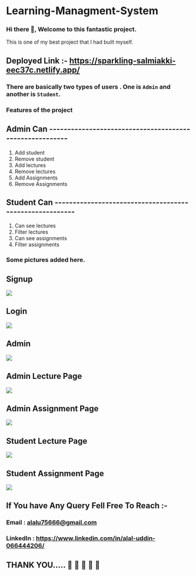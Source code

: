 # Learning-Managment-System

### Hi there 👋, Welcome to this fantastic project.

This is one of my best project that I had built myself.

## Deployed Link :- https://sparkling-salmiakki-eec37c.netlify.app/

### There are basically two types of users . One is `Admin` and another is `Student`. 

### Features of the project

## Admin Can     -------------------------------------------------------- 

1. Add student                               
2. Remove student 
3. Add lectures 
4. Remove lectures  
5. Add Assignments 
6. Remove Assignments 

## Student Can  --------------------------------------------------------

1. Can see lectures 
2. Filter lectures
3. Can see assignments
4. Filter assignments


### Some pictures added here.

## Signup

![](https://lh3.googleusercontent.com/1GMMqXiGyzIjuFxsB2DHNBM7-PzWRykwEAPCVEhkmDDMooe4usJ95EbI7O9Y2oy5wAzwzZhYWqFzCcM-a_rplySjy_vCCwI-DgkQ9N8tsLkSlkhwhCYITz2B2dWOCNG6YY3DHcn3mjXtNM3ILwrd3U2_SYlGYvha0Wkxw5zBR0uptI4TzmtzSpV_wtrEa0kNfD59fps69xD2L205QKOnhFQS-sd1oni0-4tQiZenpaRwYgyC5wVFN0IgJbKxwIvu_arFU6Lj2PZ_7xbAXq4dcSWWe79pps17OUkzwlufX1tJwkVKr55P31KsbAuEgukIkAKUBft5X2svpLEkUXYmIc951if0B7eZlDKdVBExvmt7YWG_wGZgVFhBKnHEdGETXBZR5eNe3ykZgHXoypoGh3Hap42hUc2w6FktSWAjmRExR_SSsAqAQsbwSGppamGDCCsyMpPosCGmd-5zzlxoNpbNz28pY0nH-licZhO_vg8o8uqEpe8KZ71k9ogqjQoHl-jfyEs6Bvkld3PFNTSLI-yh32RI9ssIiUF8u7dLgUoJdg3FptXXgYyBDykx71DIS5izaToiTPkXPRkMHZlM6_M-ly3cocVPN7UH_xBs4cRvCpfocUZd8mHnovVyIOsTug6Xnidvyc1qGvLA0yd1GwSPEuUvSy8tchuIs5IwSRK1xDZfT14ZD0sqNnEuyPEFY14HI3-HHYOPwDQkQ-D5IzHAhgACsBkrUuR5OP6GUYCtQylraxqDEb9MCbyUeUMmBvz55cpLylMzZBImDFFlA13vPBVburZx1gTa8wU2BSdW7E4dv1hc9CDL4KQ4BHO7IrmIY4zv9zs2RdBuqlrn3bmrxhpF8IGkbDeKtOsli9t0xGXG9yooY8q1bOkfWuN4Fwdf9c29lGs-CV3xEMSWXy_OrALOappWx6CMB-xpQ2ivKXFKuc20FFAlY-0Ks1rjv7mOD4ELfMInpIP82h-IyJoF5kYOkWE0QoKgsydmpI-oJIX90R7d_F__DEdynABwBqsU7wP6KwuPmFC7JA0puvx-gDNhnxn5zPFh8450M78cb8xymimmtQ2LcJg6=w665-h557-no?authuser=0)


## Login 

![](https://lh3.googleusercontent.com/u4OcvldF4gvdstLDMoZLKRO_zk1uU-ozKHZUd34TwgV-lMLamUcl8aZC_33WcZ3y5LjrwtKTewAsaqobAAzU1hz-8VH0IX-p2DjEcGDI3f709PWlv80ktEtyay0zV7bQlKcXHRKicbTY6mulVccVZRqcREVH0pHTIpPKEcgCN2gB2SGQ7NNMkuTTm27uzQUPbydvcP2hxg_79BhsCf-IeH6_QejkGCLisx9n0wpi7c9Za5XzaWC07UyUEww_NBBEncDYpct9FBZVS9IHzUAcME2LqhZqfv8xSmcNYgUqMfkc06L72yy7qUUAPc8F3jUb_H333MHkQSlPBS5FL_yLfi5hjygO-Di1Zlzr1DJ6If15P2lqNamznvfwe84FcFlVHBigDmu6ZiHbqawZ6uKJPa4qgqTYnxoe_EJtkH1O3Mg8DZfqPJ_VYTOIZFbxffvvxizYIYeSUxDgh_EeZlACf1W1aUszZFqj8-tZruLv7pqBHodd-etNJWIHkIPEsulSg6_Y6LQBNwPQ8WSTPFMQ9o6fUQ1fggl6bSz5ya3Mk_9NZsn5rGIEtqWSvyGSr5Z6gcRXpIxHpTre5-C33LwAPDM7zckkleGJPJOqvbsEPPTRSCQyO7I-4KMpEjKWdhuB3eCdCwxTNaer5L06MFAQBY-MYnAByYhNlMIBPMqTY74_D-EC_VN43y0cseCZn5llIwp1fZYIXDUdvrGvb6OlAan33rcYItAmJB7XGyUgUO028BhHC1fhkNcn7q7Uc8CXJqXltanFFafXqYNeLM23segftYmU9Vuav8_ijyyXVTnCOfnRqSGPR8LUDRoFDkXuWhty8Gd-i8BPcEBRkOy_pw45qU4DGsDU9KPXdfKstleMP44T0u9JxKR0S7CM5Suh80M3nuOCRhTyBNoUewO_3FO-TnQRvuwhwTSHWlRF8D1jUMBoVqRSkIJ3CziZGWhv3VSQXnXOcv3RbLmjUhCv7QGKXqFHnjUo9_NueR6FO3IeuxznMDuaVZhB9Pet7JTuUG3H4JTKbwhfi7oru28I8em5gZiZ_JSOdvrC35SEPqLWyt4ZmmGGJ5WlK8FN=w488-h512-no?authuser=0)


## Admin

![](https://lh3.googleusercontent.com/RUl2R0v2Cnqysf42ioODAtwd6Q7R-fpAqZzYcMP5Rk_TQ885Lj-8Biom21Be7o34sEg0pkgY1YZllzoRCDohoIfnb82Tp7JrV4an_k0o-DFzSM1oSk_9g9ufEDxhzTXtM9qt_M-SDoPNl7IHqpK7wP2x_dRkbLcvGUDnLC5UCgSlLeTUrk_HvkykHJ5P0SCW5Vcff_h7DECD7somTsZ4x4BqcirsrAopcmknLhPnkQLvSfcWb7Yw0mghBBRYuP-AbdFdDH6D_f7HMiZdKIooqUf-3T8z9vV61l0Lvr5A6EPfemt2GUkyJxJ5dxDHqP4ju2aFH16C5cdvMnjN8OkADpa-TTVu1_4SWsFz06xVb_UCONPk1sDdojwOnwYj9ZqzJt9V2eJ2J2dWjLY0YboqIWq18fE3EITm-k0V-f80apaJLqkDFJBn3xrCOyBOw3Vl0ODyjcl4J_9mi91nIy79l6HkKGnJ33iqTXp5nLWIT0Zc9WKrso9kOXWYbxXSC4niThmuM7y4LlB5GrnulBnmH9Qczr99XLeWS5AKohIEUjFoS1I_u3RhacvW767E7Q9471sxVmlId_lUhv-i3aWRgCjH35dQih5nRjyKF3R2OQhWgQj_KS88tmzpF3EfVe9bxb1c7swVJZ05RXjxItW8z_iHSEE_o4uFMsthp43PHGZcUX6Eg2UB74iJvOtBmHfIQBdQ3w2MsvaPu599ZWDSyRy-gxCjoL_H1zB1zAcKZqVMpqXgZFikqcu9nSfMQkKYavZQ4Acdj_-kxERI7nA2ADOLZXLq3yh1Ha07I0VMCoYijIf_mtnqWSD-DYnsPqzfPspJhUnEUQiYYOI8kDnNjdGI_G0pJmLxdg2uzPMIXn58Uf4iKwo5Y8iC4hgPzf3R0ew_DBcpGqxdccthiarbJhAEcGZ5MKnIJheTXmzD8H5WUucHt-W4odthtQCCS210g5-f5OiBLNXPXzTEj4rutiMf0wyhkz4igiCImP4vtIvc4DGuz1D8zfKBQyGGdgJiXrOi0WTp9vV_hcqq7xWlaf9r2O8bKnfnBFOBrHZfDnzm_1WGVY2KIwc1pXi3=w1340-h649-no?authuser=0)



## Admin Lecture Page

![](https://lh3.googleusercontent.com/Me6Zc_ZtVmJbHUWPV9BxcnV4i3ef9VEudGrcfTSd6AmyKGOvI53DL1frkStDd5XyPtHa38_zjjpngPzbUWDHIg5kHfUSvCce-dvWU8k02rF9KVuZZbY9jtfXYhBzRW8yD8SVnDP315Pfegz70WAyzjB0chwQ-Ba7Y69NxZrcDNREi4_E3FSdKO29VoxF-VNJFBI5k-N6aKW4D6ZTIVlWXErhksMvnN8EtBoI_rnXEavMD45HiXdsWJMkuMEHV8F5_Jn6iY5UKGwiw5kUVI6rqe0SwoOzym23XNHg8n59EduQS31obYUZASkFomeDJWBTJpItdVZNEAvLUvywEXCpK4FFsYGFSDOsa6YZAJ68wq0Qvh_21x2JmTWoF6c7C510FukGHumbfeAqKMYYE1b8Ua4d5I4NxtyYTddcQKpe-oxmSmSWw8otenyOw34vi7Z_z7_r2siEfLpTCLLFNgF2lzF6pA26TlDDKJ4QT287PvqIRzYWZh5i2WBAIfJxDDzqDLcwZvlWKvpwCCLG9CbPfRYnIsYz8exmYXY-KEAlTEYT6eCwCBKaSRk00RmRP-41kHjjDOdLZ-9yc3ruv2XLnLGB_5nN8vKQ7PJglHwGQXCFImQ8mBCOItpygUBLwVejwuWw6IsJUqjPwrC19DhxhW6pMVwvDo0dZWxTBoh8tyHIVGsD9gmUayULr6lYOBbfBPST9hZsvxfgHzJ-TqzSEhzLp7N51s5f1rjwhs019mY6DbEt82S3yI_VFb8jgVxsun_SRurGhsnZ1_MipK_CIKRzivCAG1VEf8xIsodMJDzJ5Pb1bZuBH051RK5MwD5ksF00BgR2I6ya_guHpszPwT-ObYLnebHDADFnOWWUs7Is2eWD9qXiwy97cPUx3RrtsfgTzSeV19I8eMKoloAXQ0xMuY9G_g8HxLisceBMNlxZ9EhXVMZpb06oEb-RauTEvSXDcPrBrOBS4nyuBW96f-1piX6RDH2-L6ZUPp1DbtKWTO0puGpKKy0HUbNTg6T8UUtUiW6Sg-Z0wLMkNrHpjT0w5A3SmGp6pyXL0QAICQsdJWm0HUaxtsHxqvCO=w1344-h630-no?authuser=0)



## Admin Assignment Page

![](https://lh3.googleusercontent.com/waLDwdqbzOYaa3sBzfYbWplGBpHkp_B9hmiqcVoGbFXfm01t6tK6HQ2Lnr5kVtyZ48yjRazR1y5SZlSqSX8LfUS7deIHR-jIL1WR5thKpvKX3reZiQtiq_9J4BiLnDCC3D2LbPLq84CxnNcOZQUPTZiHQqRM1aSa5NPDpogU6EiVYMF2olJ7qFN6Y-in01oKPWrt_tkHyySqKdP5LRtHOJ0bmNU1dhwS73exQyrpVW0yLVCXdtEL6mli1Llt_eRIx744rm54vg2s8CBTTS4C56bq6J1AKuxxlkq7brK2mlR7rwFyq6ihH2_vmQChAWBga_MBnEXEvbJI3NvASZmMRv7Y7vCKd7L2esmgtTHXR-sn_X0C_0XBNZbEv6zNlriT8_yNBmLw5yI4NZ37j49KhmSHAYXt7ddOvqh8isSa-wDAC3TgrKi-9uuC0iW1ezE29nrTL4hcE_brRas8WuK_h7Ik8A59X_Ianp7lD8TR4eHv_Cs-6Vb6Iq_36xwbvM6pVRntZKYzYJBgb2q-xHsADkvzDXAZ4lp33Q5Oa_kXaMI-2m7Bh8IB5eKzXgF7FXbIEYWizkgzQYj7mQ-j2Lsvk4e0ejFlldhg1N0Acb2ebZJ3HPbGAVMvknoryo4JxpCtx2Hi4jhOYBAdRGlwRcHhbYioPEOx-5Rj4aKxnWp0bn6f3xcT7tyGq_nVphp-P79p-u2pfT90ytZufsZ6Wcjc74CQm3wJAgdmtprDEKJb6lmWhGJ4yqI4yDbvIpsvWJsARsyJ4uCpCRgkUfoV6Tja6R8hV1e9PMms2CSgfrsKjBznSrqmV7TpHoXH20UtTnvWJSNAf0bneYmzXx8Cs4_rQBkU2wqrao7MP81MRTu1kFrdMk3kuXszBqYdnEQa4so9kKIHsUggT4dxtlHkDTcaMB4U_8xQQ7H52m0EEuQ5SWUslbuQKMXO3Wir4IB6Rpk6F4PJO0mjboDWIVRd5SIwZAY2uQ_vEjAmvRB2aV1zkte66-W_iILEwxmCLb4HEdY4nuDlxGHbUZ95Y_EDq04Xw8okKVGJsZm8XDTjwL0Lrg-yByKHdnmO_WoZlael=w1318-h617-no?authuser=0)



## Student Lecture Page

![](https://lh3.googleusercontent.com/CY4wK7-Z8Lj0ntL2wM6rSuEqTFMiiyNXGZN60XBbMWTYkbgkEZZ2fE3X6pR167QljjIf6pFtnO-9XWBpxWuRp1rMvUnyDNid-cuY9ErgF4PeOuN1m7ddufWbYkI7a56n7i_5WWJg3gJvm9rXmYgVTQdz0AA-159Wsxmad3Pt7Iln_zyos-Y887j7S1F_sdBS-n0teXgEy_gT6ioqhWxIg6t8tDQZecegWURbdcqq2c4ojzlsYmaT5LfdnIvrdtFaHC7OK2qO7Z86Ubt-mqRrLDQzuj9U40wxiz9ZQC0IuhjJ_qDadnP8t0dtHd_wlcz7uw_kn0JWWFQc2IUcvftgy6-yXYaQQ2kxk2qwhVcocD5I5FZizliLsoVm06EN1zS-V9p-60UOo-6IumlV-bLm-y5S7cCLUK4t1wU_XA8S9Ypk_v7UdJHiLw88Rzvzqn3T4vnd6f6lygvnyZiQZThswzYxfAM76OIRUFMsjSmF7Z3HL2i8Cmf5_U2xiCOZTSgdh1HyLEQm5RygzjSzINy3sywMXNasXSwnf0c0leFfsqCYfhrJyhC-fWCymEl1Ht-z2-2pro18wEi9kKgYO_K7ruspJxNwWLxHKoT4UBEWHUqBTJUplGMd1tLlves3fFBdbLsti-yeBMyt0ulE5JS8whtHbB32UO17WEom1S3vfIrRgfP_xkysQjrJquSGO6v0tAS05tvQ_DCWM1uVIuEFLgTA0CagAsfv7Ugd6gt2O7zKdXTsXPzy_SPutSa16NdVGctOV4Tr4YnhTgzkv4LQ002B3pQLix9QdSRoBDicrQBLGI4VXIIa7RhLyPtY7XsG_I4_r6P1LaFfVRmAmoV99icPScsz80wLMmU8DylJw5z1C7HPs6-FRp7Z1bVZrIJPejfgSaFWfWs2CzyrsrdAAYE6guJBMeBbGmsP3KuFqzzHneVQgb_ZWGCzNagWw5IbyGZzqx24zG0rLmzJJvXK5rx5PB2rgNRNsHZeelQgm0sadxz-_RHy2mHSHeb40LhM1lgGi_n3ERAeoWJLHdsdUu3JtVzFkc79YFyjYEAmYaRJnjjDGQPDqscX4ywx=w1326-h576-no?authuser=0)




## Student Assignment Page

![](https://lh3.googleusercontent.com/_ZDRWroQovZlPWMuunKzjFrN4JvpvUSeY0GZXCh3BymRR9jWZHvKVCMuEUhsM9Ohj5u9qKl2z-Q657Nrrj_zDF982SbhFRlkcAPRyWbZLCwAGnOdCFzJKIwYNaj9qUIjumtS3W0iS1tdw3EN4OLUSYm_91ISBzg90n2KQBuaHd7_AAC0S3PQK2xnHPr6I4Ddk7Apn4_G_WbR9Jv90KV2U6-Grhhc6bKa6FBnxx5N71TD581a-aG44IQHjdfO_vckVlGS-xVOmp3QgUno1v098TXotoYQzzeRaGPTh4Yo3Yr3s12z1LNMB1uLGWgO3pzaTAkhLzpOd10ldn8vWlptWvaphaPlXWlh656kPJTC73PXw6keAH6rfVBR3L--3gD-v05g-1FG4zGRQ2bHeVRFdofxHztyaKSE0A8ANc6K0r73F3z0eLZAfMQWWTah0-ctgUD3v9yeGVjoU89LPAT0S_1pFHmPZ4ZdGI0wEwc7qNuPdK1tc69_gBh2FFhRpTgsqKoahJHzBGvNqi-cuSbgWh9mB2FV7t17M9N0eAJHD30OeboVF7f6Oxd_oi4GvPfR-VrAl4eTKei0P1_k1ANMLaXTVaNmiaGzWP2GSJVzhk9nz4hpTJfVtD0bKZ-8Qtw9DAj5adIl4dt74-Y1NIMZjhMNkxRyUJEWhFjfIUMgPjHp-B7gL93TbEHIRMD0B4NUZKQVNuABcNB_pzX5i_AzJeLhFVfI_2glRYsGDb1Q9aTb4a-lw_LIj7p6EmG_k9SfTDGhMWiCh_IkRRA2j3EzbvYOrrCtMz13oRaXbm2x6OApFT5U_Qu1kAcjZt2dzCBwdNbIJsEZv3Uy6TQbYwhR02WxbyqRxjXN489VpWTxe056cFnlPLzyM_QRbjYA2Xy33eNdXC1VJUArf4hHnWZ74hznnSeSTlcr8fDKu0M9pL2ZbBwkCAMVZZ6dsiV8uMLRvr5RaAQ1dMTcC-0C1Sd6LozLTfjD3FsMc_iTBOYMMPZufjBaCqUPmQ3N8xidRbQu-rM600WHt019iP0zwfrcdyVIJS62va_QFPUATblq0ejoxNjnvU_905zzQem_=w1332-h570-no?authuser=0)



 ## If You have Any Query Fell Free To Reach :- 
   
  ### Email : alalu75666@gmail.com
  ### LinkedIn : https://www.linkedin.com/in/alal-uddin-066444206/

  ## THANK YOU..... 🤗 🤗 🤗 🤗 🤗 



